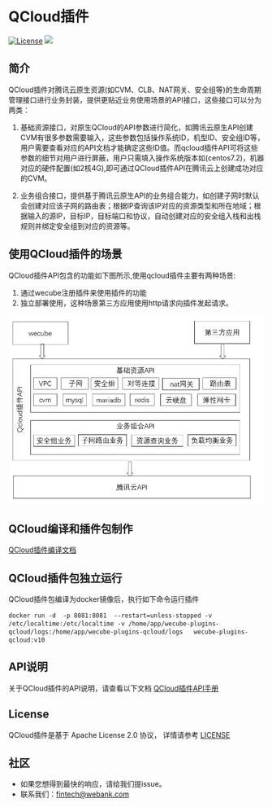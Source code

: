 # QCloud插件
[![License](https://img.shields.io/badge/License-Apache%202.0-blue.svg)](https://opensource.org/licenses/Apache-2.0)
![](https://img.shields.io/badge/language-golang-orang.svg)


## 简介

QCloud插件对腾讯云原生资源(如CVM、CLB、NAT网关、安全组等)的生命周期管理接口进行业务封装，提供更贴近业务使用场景的API接口，这些接口可以分为两类：
1. 基础资源接口，对原生QCloud的API参数进行简化，如腾讯云原生API创建CVM有很多参数需要输入，这些参数包括操作系统ID，机型ID、安全组ID等，用户需要查看对应的API文档才能确定这些ID值。而qcloud插件API可将这些参数的细节对用户进行屏蔽，用户只需填入操作系统版本如(centos7.2)，机器对应的硬件配置(如2核4G),即可通过QCloud插件API在腾讯云上创建成功对应的CVM。

2. 业务组合接口，提供基于腾讯云原生API的业务组合能力，如创建子网时默认会创建对应该子网的路由表；根据IP查询该IP对应的资源类型和所在地域；根据输入的源IP，目标IP，目标端口和协议，自动创建对应的安全组入栈和出栈规则并绑定安全组到对应的资源等。

## 使用QCloud插件的场景
QCloud插件API包含的功能如下图所示,使用qcloud插件主要有两种场景:
1. 通过wecube注册插件来使用插件的功能
2. 独立部署使用，这种场景第三方应用使用http请求向插件发起请求。

<img src="./docs/compile/images/plugin_function.png" />


## QCloud编译和插件包制作
[QCloud插件编译文档](docs/compile/wecube-plugins-qcloud_compile_guide.md)


## QCloud插件包独立运行
QCloud插件包编译为docker镜像后，执行如下命令运行插件

```
docker run -d  -p 8081:8081  --restart=unless-stopped -v /etc/localtime:/etc/localtime -v /home/app/wecube-plugins-qcloud/logs:/home/app/wecube-plugins-qcloud/logs   wecube-plugins-qcloud:v10
```

## API说明
关于QCloud插件的API说明，请查看以下文档
[QCloud插件API手册](docs/api/wecube_plugins_qcloud_api_guide.md)

## License
QCloud插件是基于 Apache License 2.0 协议， 详情请参考
[LICENSE](LICENSE)

## 社区
- 如果您想得到最快的响应，请给我们提issue。
- 联系我们：fintech@webank.com